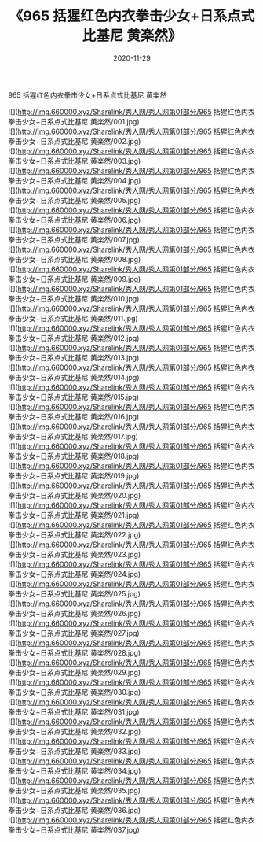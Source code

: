 ﻿---
layout: post
title:  《965 括猩红色内衣拳击少女+日系点式比基尼 黄楽然》
date:   2020-11-29
img: http://img.660000.xyz/Sharelink/秀人网/秀人网第01部分/965 括猩红色内衣拳击少女+日系点式比基尼 黄楽然/000.jpg
categories: [美女, 清纯, 唯美]
---

965 括猩红色内衣拳击少女+日系点式比基尼 黄楽然

  ![](http://img.660000.xyz/Sharelink/秀人网/秀人网第01部分/965 括猩红色内衣拳击少女+日系点式比基尼 黄楽然/001.jpg) <br> ![](http://img.660000.xyz/Sharelink/秀人网/秀人网第01部分/965 括猩红色内衣拳击少女+日系点式比基尼 黄楽然/002.jpg) <br> ![](http://img.660000.xyz/Sharelink/秀人网/秀人网第01部分/965 括猩红色内衣拳击少女+日系点式比基尼 黄楽然/003.jpg) <br> ![](http://img.660000.xyz/Sharelink/秀人网/秀人网第01部分/965 括猩红色内衣拳击少女+日系点式比基尼 黄楽然/004.jpg) <br> ![](http://img.660000.xyz/Sharelink/秀人网/秀人网第01部分/965 括猩红色内衣拳击少女+日系点式比基尼 黄楽然/005.jpg) <br> ![](http://img.660000.xyz/Sharelink/秀人网/秀人网第01部分/965 括猩红色内衣拳击少女+日系点式比基尼 黄楽然/006.jpg) <br> ![](http://img.660000.xyz/Sharelink/秀人网/秀人网第01部分/965 括猩红色内衣拳击少女+日系点式比基尼 黄楽然/007.jpg) <br> ![](http://img.660000.xyz/Sharelink/秀人网/秀人网第01部分/965 括猩红色内衣拳击少女+日系点式比基尼 黄楽然/008.jpg) <br> ![](http://img.660000.xyz/Sharelink/秀人网/秀人网第01部分/965 括猩红色内衣拳击少女+日系点式比基尼 黄楽然/009.jpg) <br> ![](http://img.660000.xyz/Sharelink/秀人网/秀人网第01部分/965 括猩红色内衣拳击少女+日系点式比基尼 黄楽然/010.jpg) <br> ![](http://img.660000.xyz/Sharelink/秀人网/秀人网第01部分/965 括猩红色内衣拳击少女+日系点式比基尼 黄楽然/011.jpg) <br> ![](http://img.660000.xyz/Sharelink/秀人网/秀人网第01部分/965 括猩红色内衣拳击少女+日系点式比基尼 黄楽然/012.jpg) <br> ![](http://img.660000.xyz/Sharelink/秀人网/秀人网第01部分/965 括猩红色内衣拳击少女+日系点式比基尼 黄楽然/013.jpg) <br> ![](http://img.660000.xyz/Sharelink/秀人网/秀人网第01部分/965 括猩红色内衣拳击少女+日系点式比基尼 黄楽然/014.jpg) <br> ![](http://img.660000.xyz/Sharelink/秀人网/秀人网第01部分/965 括猩红色内衣拳击少女+日系点式比基尼 黄楽然/015.jpg) <br> ![](http://img.660000.xyz/Sharelink/秀人网/秀人网第01部分/965 括猩红色内衣拳击少女+日系点式比基尼 黄楽然/016.jpg) <br> ![](http://img.660000.xyz/Sharelink/秀人网/秀人网第01部分/965 括猩红色内衣拳击少女+日系点式比基尼 黄楽然/017.jpg) <br> ![](http://img.660000.xyz/Sharelink/秀人网/秀人网第01部分/965 括猩红色内衣拳击少女+日系点式比基尼 黄楽然/018.jpg) <br> ![](http://img.660000.xyz/Sharelink/秀人网/秀人网第01部分/965 括猩红色内衣拳击少女+日系点式比基尼 黄楽然/019.jpg) <br> ![](http://img.660000.xyz/Sharelink/秀人网/秀人网第01部分/965 括猩红色内衣拳击少女+日系点式比基尼 黄楽然/020.jpg) <br> ![](http://img.660000.xyz/Sharelink/秀人网/秀人网第01部分/965 括猩红色内衣拳击少女+日系点式比基尼 黄楽然/021.jpg) <br> ![](http://img.660000.xyz/Sharelink/秀人网/秀人网第01部分/965 括猩红色内衣拳击少女+日系点式比基尼 黄楽然/022.jpg) <br> ![](http://img.660000.xyz/Sharelink/秀人网/秀人网第01部分/965 括猩红色内衣拳击少女+日系点式比基尼 黄楽然/023.jpg) <br> ![](http://img.660000.xyz/Sharelink/秀人网/秀人网第01部分/965 括猩红色内衣拳击少女+日系点式比基尼 黄楽然/024.jpg) <br> ![](http://img.660000.xyz/Sharelink/秀人网/秀人网第01部分/965 括猩红色内衣拳击少女+日系点式比基尼 黄楽然/025.jpg) <br> ![](http://img.660000.xyz/Sharelink/秀人网/秀人网第01部分/965 括猩红色内衣拳击少女+日系点式比基尼 黄楽然/026.jpg) <br> ![](http://img.660000.xyz/Sharelink/秀人网/秀人网第01部分/965 括猩红色内衣拳击少女+日系点式比基尼 黄楽然/027.jpg) <br> ![](http://img.660000.xyz/Sharelink/秀人网/秀人网第01部分/965 括猩红色内衣拳击少女+日系点式比基尼 黄楽然/028.jpg) <br> ![](http://img.660000.xyz/Sharelink/秀人网/秀人网第01部分/965 括猩红色内衣拳击少女+日系点式比基尼 黄楽然/029.jpg) <br> ![](http://img.660000.xyz/Sharelink/秀人网/秀人网第01部分/965 括猩红色内衣拳击少女+日系点式比基尼 黄楽然/030.jpg) <br> ![](http://img.660000.xyz/Sharelink/秀人网/秀人网第01部分/965 括猩红色内衣拳击少女+日系点式比基尼 黄楽然/031.jpg) <br> ![](http://img.660000.xyz/Sharelink/秀人网/秀人网第01部分/965 括猩红色内衣拳击少女+日系点式比基尼 黄楽然/032.jpg) <br> ![](http://img.660000.xyz/Sharelink/秀人网/秀人网第01部分/965 括猩红色内衣拳击少女+日系点式比基尼 黄楽然/033.jpg) <br> ![](http://img.660000.xyz/Sharelink/秀人网/秀人网第01部分/965 括猩红色内衣拳击少女+日系点式比基尼 黄楽然/034.jpg) <br> ![](http://img.660000.xyz/Sharelink/秀人网/秀人网第01部分/965 括猩红色内衣拳击少女+日系点式比基尼 黄楽然/035.jpg) <br> ![](http://img.660000.xyz/Sharelink/秀人网/秀人网第01部分/965 括猩红色内衣拳击少女+日系点式比基尼 黄楽然/036.jpg) <br> ![](http://img.660000.xyz/Sharelink/秀人网/秀人网第01部分/965 括猩红色内衣拳击少女+日系点式比基尼 黄楽然/037.jpg) <br>